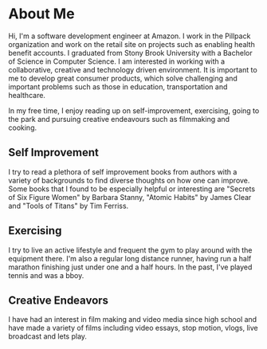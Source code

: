 # About Me

Hi, I'm a software development engineer at Amazon. I work in the Pillpack organization and work on the retail site on projects such as enabling health benefit accounts. I graduated from Stony Brook University with a Bachelor of Science in Computer Science. I am interested in working with  a collaborative, creative and technology driven environment. It is important to me to develop great consumer products, which solve challenging and important problems such as those in education, transportation and healthcare.

In my free time, I enjoy reading up on self-improvement, exercising, going to the park and pursuing creative endeavours such as filmmaking and cooking.

## Self Improvement

I try to read a plethora of self improvement books from authors with a variety of backgrounds to find diverse thoughts on how one can improve. Some books that I found to be especially helpful or interesting are "Secrets of Six Figure Women" by Barbara Stanny, "Atomic Habits" by James Clear and "Tools of Titans" by Tim Ferriss.

## Exercising

I try to live an active lifestyle and frequent the gym to play around with the equipment there. I'm also a regular long distance runner, having run a half marathon finishing just under one and a half hours. In the past, I've played tennis and was a bboy.

## Creative Endeavors

I have had an interest in film making and video media since high school and have made a variety of films including video essays, stop motion, vlogs, live broadcast and lets play.
